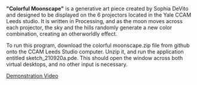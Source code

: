 **"Colorful Moonscape"** is a generative art piece created by Sophia DeVito and designed to be 
displayed on the 6 projectors located in the Yale CCAM Leeds studio. It is written in 
Processing, and as the moon moves across each projector, the sky and the hills randomly
generate a new color combination, creating an otherworldly effect.

To run this program, download the colorful moonscape.zip file from github onto the CCAM 
Leeds Studio computer. Unzip it, and run the application entitled sketch_210920a.pde. 
This should open the window across both virtual desktops, and no other input is necessary.

[Demonstration Video](https://youtu.be/_LPprIiunIM)
